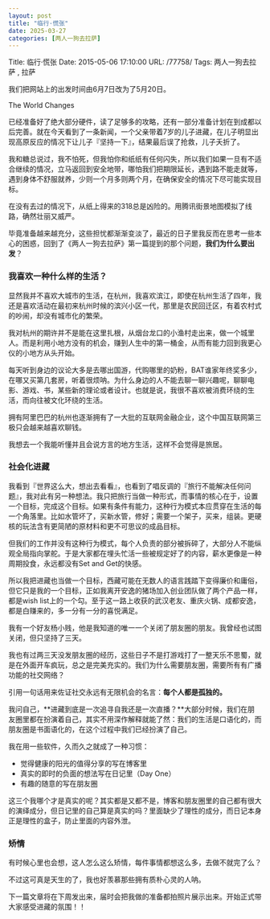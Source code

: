 ```yaml
---
layout: post
title: "临行·慌张"
date: 2025-03-27
categories: [两人一狗去拉萨]
---
```


Title: 临行·慌张
Date: 2015-05-06 17:10:00
URL: /77758/
Tags: 两人一狗去拉萨 , 拉萨

我们把网站上的出发时间由6月7日改为了5月20日。

The World Changes

已经准备好了绝大部分硬件，读了足够多的攻略，还有一部分准备计划在到成都以后完善。就在今天看到了一条新闻，一个父亲带着7岁的儿子进藏，在儿子明显出现高原反应的情况下让儿子『坚持一下』，结果最后误了抢救，儿子夭折了。

我和糖总说过，我不怕死，但我怕你和纸纸有任何闪失，所以我们如果一旦有不适合继续的情况，立马返回到安全地带，哪怕我们把期限延长，遇到路不能走就等，遇到身体不舒服就养，少则一个月多则两个月，在确保安全的情况下尽可能实现目标。

在没有去过的情况下，从纸上得来的318总是凶险的。用腾讯街景地图模拟了线路，确然壮丽又威严。

毕竟准备越来越充分，这些担忧都渐渐变淡了，最近的日子里我反而在思考一些本心的困惑，回到了《两人一狗去拉萨》第一篇提到的那个问题，**我们为什么要出发**？

### 我喜欢一种什么样的生活？

显然我并不喜欢大城市的生活，在杭州，我喜欢滨江，即使在杭州生活了四年，我还是喜欢活动在最初来杭州时候的滨兴小区一代，那里是农民回迁区，有着农村式的吵闹，却没有城市化的繁荣。

我对杭州的期许并不是能在这里扎根，从烟台龙口的小渔村走出来，做一个城里人。而是利用小地方没有的机会，赚到人生中的第一桶金，从而有能力回到我更心仪的小地方从头开始。

每天听到身边的议论大多是去哪出国游，代购哪里的奶粉，BAT谁家年终奖多少，在哪又买第几套房，听着很烦呐。为什么身边的人不能去聊一聊兴趣呢，聊聊电影、游戏、书，某些新的理论或者设计。也就是说，我很不喜欢被消费环绕的生活，而向往被文化环绕的生活。

拥有阿里巴巴的杭州也逐渐拥有了一大批的互联网金融企业，这个中国互联网第三极只会越来越喜欢聊钱。

我想去一个我能听懂并且会说方言的地方生活，这样不会觉得是旅居。

### 社会化进藏

我看到『世界这么大，想出去看看』，也看到了唱反调的『旅行不能解决任何问题』，我对此有另一种想法。我只把旅行当做一种形式，而事情的核心在于，设置一个目标，完成这个目标。如果有条件有能力，这种行为模式本应贯穿在生活的每一个角落里。比如水管坏了，买新水管，修好；需要一个架子，买来，组装。更硬核的玩法含有更简陋的原材料和更不可思议的成品目标。

但我们的工作并没有这种行为模式，每个人负责的部分被拆碎了，大部分人不能纵观全局指向掌舵。于是大家都在埋头忙活一些被规定好了的内容，薪水更像是一种周期投食，永远都没有Set and Get的快感。

所以我把进藏也当做一个目标，西藏可能在无数人的语言践踏下变得廉价和庸俗，但它只是我的一个目标，正如我离开安逸的猪场加入创业团队做了两个产品一样，都是wish list上的一个勾。至于这一路上收获的武汉老友、重庆火锅、成都安逸，都是白赚来的，多一分有一分的喜悦满足。

我有一个好友杨小贱，他是我知道的唯一一个关闭了朋友圈的朋友。我曾经也试图关闭，但只坚持了三天。

我也有过两三天没发朋友圈的经历，这些日子不是打游戏打了一整天乐不思蜀，就是在外面开车疯玩，总之是完美充实的。我们为什么需要朋友圈，需要所有有广播功能的社交网络？

引用一句话用来佐证社交永远有无限机会的名言：**每个人都是孤独的。**

我问自己，**进藏到底是一次追寻自我还是一次直播？**大部分时候，我们在朋友圈里都在扮演着自己，其实不用深作解释就能了然：我们的生活是口语化的，而朋友圈是书面语化的，在这个过程中我们已经扮演了自己。

我在用一些软件，久而久之就成了一种习惯：

*   觉得健康的阳光的值得分享的写在博客里
*   真实的即时的负面的想法写在日记里（Day One）
*   有趣的随意的写在朋友圈

这三个我哪个才是真实的呢？其实都是又都不是，博客和朋友圈里的自己都有很大的演绎成分，但日记里的自己算是真实的吗？里面缺少了理性的成分，而日记本身正是理性的盒子，防止里面的内容外泄。

### 矫情

有时候心里也会想，这人怎么这么矫情，每件事情都想这么多，去做不就完了么？

不过这可真是天生的了，我也好羡慕那些拥有质朴心灵的人呐。

下一篇文章将在下周发出来，届时会把我做的准备都拍照片展示出来。开始正式带大家感受进藏的氛围！！